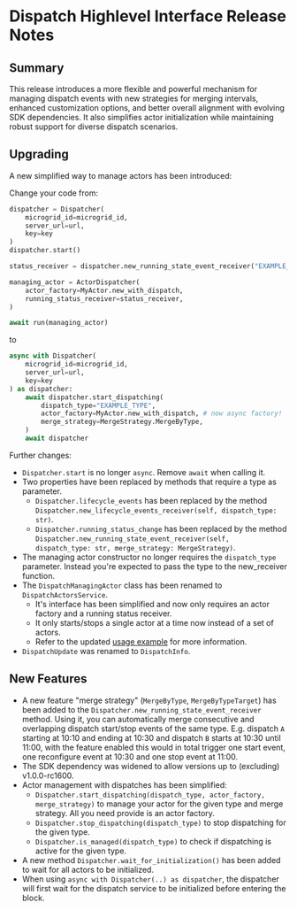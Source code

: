 # Dispatch Highlevel Interface Release Notes

## Summary

This release introduces a more flexible and powerful mechanism for managing dispatch events with new strategies for merging intervals, enhanced customization options, and better overall alignment with evolving SDK dependencies. It also simplifies actor initialization while maintaining robust support for diverse dispatch scenarios.

## Upgrading

A new simplified way to manage actors has been introduced:

Change your code from:
```python
dispatcher = Dispatcher(
    microgrid_id=microgrid_id,
    server_url=url,
    key=key
)
dispatcher.start()

status_receiver = dispatcher.new_running_state_event_receiver("EXAMPLE_TYPE")

managing_actor = ActorDispatcher(
    actor_factory=MyActor.new_with_dispatch,
    running_status_receiver=status_receiver,
)

await run(managing_actor)
```

to

```python
async with Dispatcher(
    microgrid_id=microgrid_id,
    server_url=url,
    key=key
) as dispatcher:
    await dispatcher.start_dispatching(
        dispatch_type="EXAMPLE_TYPE",
        actor_factory=MyActor.new_with_dispatch, # now async factory!
        merge_strategy=MergeStrategy.MergeByType,
    )
    await dispatcher
```

Further changes:

* `Dispatcher.start` is no longer `async`. Remove `await` when calling it.
* Two properties have been replaced by methods that require a type as parameter.
    * `Dispatcher.lifecycle_events` has been replaced by the method `Dispatcher.new_lifecycle_events_receiver(self, dispatch_type: str)`.
    * `Dispatcher.running_status_change` has been replaced by the method `Dispatcher.new_running_state_event_receiver(self, dispatch_type: str, merge_strategy: MergeStrategy)`.
* The managing actor constructor no longer requires the `dispatch_type` parameter. Instead you're expected to pass the type to the new_receiver function.
* The `DispatchManagingActor` class has been renamed to `DispatchActorsService`.
    * It's interface has been simplified and now only requires an actor factory and a running status receiver.
    * It only starts/stops a single actor at a time now instead of a set of actors.
    * Refer to the updated [usage example](https://frequenz-floss.github.io/frequenz-dispatch-python/latest/reference/frequenz/dispatch/#frequenz.dispatch.DispatchActorsService) for more information.
* `DispatchUpdate` was renamed to `DispatchInfo`.

## New Features

* A new feature "merge strategy" (`MergeByType`, `MergeByTypeTarget`) has been added to the `Dispatcher.new_running_state_event_receiver` method. Using it, you can automatically merge consecutive and overlapping dispatch start/stop events of the same type. E.g. dispatch `A` starting at 10:10 and ending at 10:30 and dispatch `B` starts at 10:30 until 11:00, with the feature enabled this would in total trigger one start event, one reconfigure event at 10:30 and one stop event at 11:00.
* The SDK dependency was widened to allow versions up to (excluding) v1.0.0-rc1600.
* Actor management with dispatches has been simplified:
    * `Dispatcher.start_dispatching(dispatch_type, actor_factory, merge_strategy)` to manage your actor for the given type and merge strategy. All you need provide is an actor factory.
    * `Dispatcher.stop_dispatching(dispatch_type)` to stop dispatching for the given type.
    * `Dispatcher.is_managed(dispatch_type)` to check if dispatching is active for the given type.
* A new method `Dispatcher.wait_for_initialization()` has been added to wait for all actors to be initialized.
* When using `async with Dispatcher(..) as dispatcher`, the dispatcher will first wait for the dispatch service to be initialized before entering the block.
